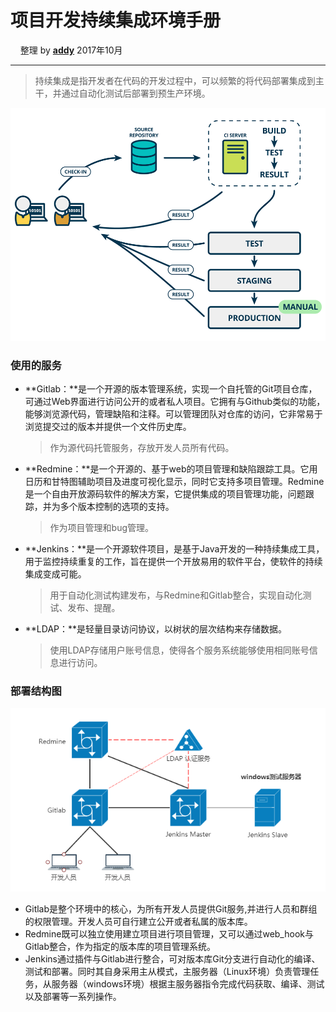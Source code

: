 # 项目开发持续集成环境手册
&nbsp;&nbsp;&nbsp;&nbsp;整理 by **[addy](mailto:addy@tom.com)**  2017年10月

---

> 持续集成是指开发者在代码的开发过程中，可以频繁的将代码部署集成到主干，并通过自动化测试后部署到预生产环境。 

![image_1b4gk7hef1v4n6ino701pruj9n97](images/image_1b4gk7hef1v4n6ino701pruj9n97.png)

### 使用的服务

 -  **Gitlab：**是一个开源的版本管理系统，实现一个自托管的Git项目仓库，可通过Web界面进行访问公开的或者私人项目。它拥有与Github类似的功能，能够浏览源代码，管理缺陷和注释。可以管理团队对仓库的访问，它非常易于浏览提交过的版本并提供一个文件历史库。

    > 作为源代码托管服务，存放开发人员所有代码。

 - **Redmine：**是一个开源的、基于web的项目管理和缺陷跟踪工具。它用日历和甘特图辅助项目及进度可视化显示，同时它支持多项目管理。Redmine是一个自由开放源码软件的解决方案，它提供集成的项目管理功能，问题跟踪，并为多个版本控制的选项的支持。

    > 作为项目管理和bug管理。

 - **Jenkins：**是一个开源软件项目，是基于Java开发的一种持续集成工具，用于监控持续重复的工作，旨在提供一个开放易用的软件平台，使软件的持续集成变成可能。

    > 用于自动化测试构建发布，与Redmine和Gitlab整合，实现自动化测试、发布、提醒。

 - **LDAP：**是轻量目录访问协议，以树状的层次结构来存储数据。

    > 使用LDAP存储用户账号信息，使得各个服务系统能够使用相同账号信息进行访问。


### 部署结构图

![1507883042177](images/1507883042177.png)

* Gitlab是整个环境中的核心，为所有开发人员提供Git服务,并进行人员和群组的权限管理。开发人员可自行建立公开或者私属的版本库。
* Redmine既可以独立使用建立项目进行项目管理，又可以通过web_hook与Gitlab整合，作为指定的版本库的项目管理系统。
* Jenkins通过插件与Gitlab进行整合，可对版本库Git分支进行自动化的编译、测试和部署。同时其自身采用主从模式，主服务器（Linux环境）负责管理任务，从服务器（windows环境）根据主服务器指令完成代码获取、编译、测试以及部署等一系列操作。